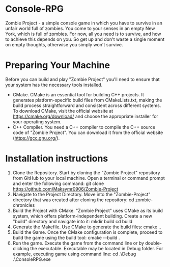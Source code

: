 # Console-RPG
Zombie Project - a simple console game in which you have to survive in an unfair world full of zombies.
You come to your senses in an empty New York, which is full of zombies.
For now, all you need is to survive, and how to achieve this depends on you.
So get up and don't waste a single moment on empty thoughts, otherwise you simply won't survive.
# Preparing Your Machine
Before you can build and play "Zombie Project" you'll need to ensure that your system has the necessary tools installed.
* CMake. CMake is an essential tool for building C++ projects. It generates platform-specific build files from CMakeLists.txt, making the build process straightforward and consistent across different systems. To download CMake, visit the official website at https://cmake.org/download/ and choose the appropriate installer for your operating system.
* C++ Compiler. You need a C++ compiler to compile the C++ source code of "Zombie Project".  You can download it from the official website (https://gcc.gnu.org/).
# Installation instructions
1. Clone the Repository. Start by cloning the "Zombie Project" repository from GitHub to your local machine. Open a terminal or command prompt and enter the following command:
git clone https://github.com/Maksymr0906/Zombie-Project
2. Navigate to the Project Directory. Move into the "Zombie-Project" directory that was created after cloning the repository:
cd zombie-chronicles
3. Build the Project with CMake. "Zombie Project" uses CMake as its build system, which offers platform-independent building. Create a new "build" directory and navigate into it:
mkdir build
cd build
4. Generate the Makefile. Use CMake to generate the build files:
cmake ..
5. Build the Game. Once the CMake configuration is complete, proceed to build the game using the build tool:
cmake --build .
6. Run the game. Execute the game from the command line or by double-clicking the executable. Executable may be located in Debug folder. For example, executing game using command line:
cd .\Debug\
.\ConsoleRPG.exe
